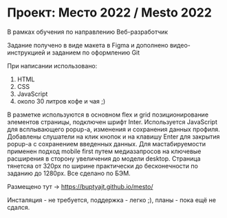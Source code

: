 # Проект: Место 2022 / Mesto 2022
В рамках обучения по направлению Веб-разработчик

Задание получено в виде макета в Figma и дополнено видео-инструкцией и заданием по оформлению Git

При написании использовано:
1. HTML
2. CSS
3. JavaScript
4. около 30 литров кофе и чая ;)

В разметке используются в основном flex и grid позиционирование элементов страницы, подключен шрифт Inter. Используется JavaScript для всплывающего popup-а, изменения и сохранения данных профиля. Добавлены слушатели на клик кнопок и на клавишу Enter для закрытия popup-а с сохранением введенных данных. Для мастабируемости применен подход mobile first путем медиазапросов на ключевые расширения в сторону увеличения до модели desktop. Страница тянетсяа от 320px по ширине практически до бесконечности по заданию до 1280px. Все сделано по БЭМ.



Размещено тут -> https://buptyajt.github.io/mesto/

Инсталяция - не требуется, поддержка - легко ;), планы - пока ещё не сдался.
